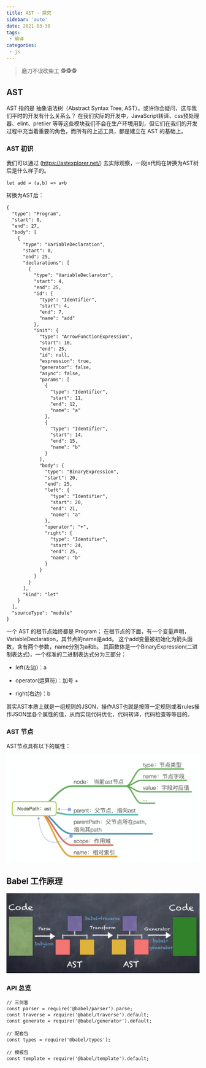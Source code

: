 ```yaml
---
title: AST - 探究
sidebar: 'auto'
date: 2021-03-30
tags:
 - 编译
categories:
 - js
---
```


> 磨刀不误砍柴工 🕵🕵🕵

<!-- more -->

## AST

AST 指的是 抽象语法树（Abstract Syntax Tree, AST）。或许你会疑问，这与我们平时的开发有什么关系么？
在我们实际的开发中，JavaScript转译、css预处理器、elint、pretiier 等等这些模块我们不会在生产环境用到，但它们在我们的开发过程中充当着重要的角色，而所有的上述工具，都是建立在 AST 的基础上。

### AST 初识
我们可以通过 (https://astexplorer.net/) 去实际观察，一段js代码在转换为AST树后是什么样子的。

```
let add = (a,b) => a+b
```
转换为AST后：
```
{
  "type": "Program",
  "start": 0,
  "end": 27,
  "body": [
    {
      "type": "VariableDeclaration",
      "start": 0,
      "end": 25,
      "declarations": [
        {
          "type": "VariableDeclarator",
          "start": 4,
          "end": 25,
          "id": {
            "type": "Identifier",
            "start": 4,
            "end": 7,
            "name": "add"
          },
          "init": {
            "type": "ArrowFunctionExpression",
            "start": 10,
            "end": 25,
            "id": null,
            "expression": true,
            "generator": false,
            "async": false,
            "params": [
              {
                "type": "Identifier",
                "start": 11,
                "end": 12,
                "name": "a"
              },
              {
                "type": "Identifier",
                "start": 14,
                "end": 15,
                "name": "b"
              }
            ],
            "body": {
              "type": "BinaryExpression",
              "start": 20,
              "end": 25,
              "left": {
                "type": "Identifier",
                "start": 20,
                "end": 21,
                "name": "a"
              },
              "operator": "+",
              "right": {
                "type": "Identifier",
                "start": 24,
                "end": 25,
                "name": "b"
              }
            }
          }
        }
      ],
      "kind": "let"
    }
  ],
  "sourceType": "module"
}  

```

一个 AST 的根节点始终都是 Program；
在根节点的下面，有一个变量声明，VariableDeclaration，其节点的name是add。
这个add变量被初始化为箭头函数，含有两个参数，name分别为a和b。
其函数体是一个BinaryExpression(二进制表达式)，一个标准的二进制表达式分为三部分：

- left(左边)：a

- operator(运算符)：加号 +

- right(右边)：b

其实AST本质上就是一组规则的JSON，操作AST也就是按照一定规则或者rules操作JSON里各个属性的值，从而实现代码优化，代码转译，代码检查等等目的。

### AST 节点

AST节点具有以下的属性：

![](/images/ast_node.png)

## Babel 工作原理

![](/images/ast_01.png)

### API 总览
```
// 三剑客
const parser = require('@babel/parser').parse;
const traverse = require('@babel/traverse').default;
const generate = require('@babel/generator').default;

// 配套包
const types = require('@babel/types');

// 模板包
const template = require('@babel/template').default;
```

